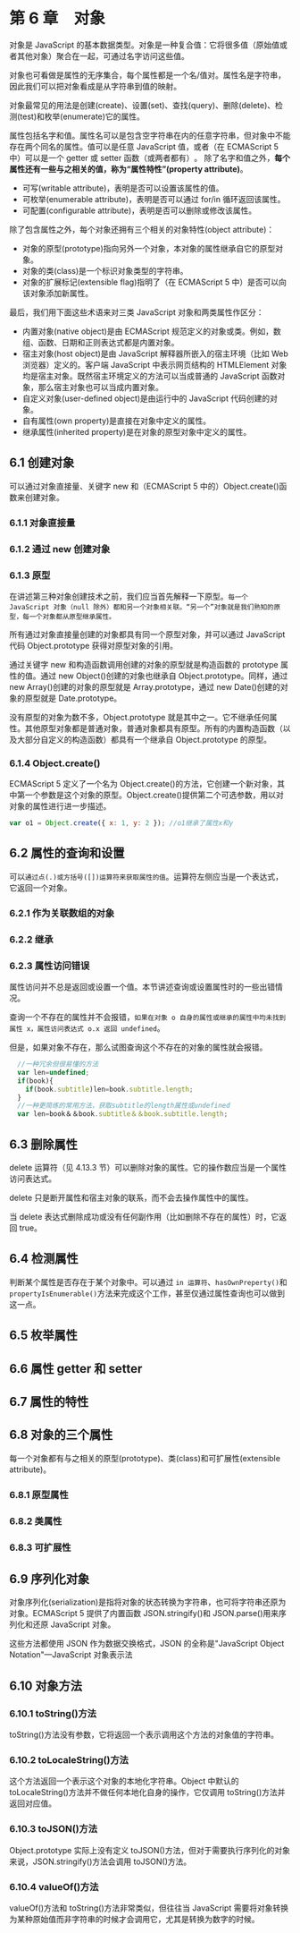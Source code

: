 # 第 6 章　对象

对象是 JavaScript 的基本数据类型。对象是一种复合值：它将很多值（原始值或者其他对象）聚合在一起，可通过名字访问这些值。

对象也可看做是属性的无序集合，每个属性都是一个名/值对。属性名是字符串，因此我们可以把对象看成是从字符串到值的映射。

对象最常见的用法是创建(create)、设置(set)、查找(query)、删除(delete)、检测(test)和枚举(enumerate)它的属性。

属性包括名字和值。属性名可以是包含空字符串在内的任意字符串，但对象中不能存在两个同名的属性。值可以是任意 JavaScript 值，或者（在 ECMAScript 5 中）可以是一个 getter 或 setter 函数（或两者都有）​。
除了名字和值之外，**每个属性还有一些与之相关的值，称为“属性特性”(property attribute)**。

- 可写(writable attribute)，表明是否可以设置该属性的值。
- 可枚举(enumerable attribute)，表明是否可以通过 for/in 循环返回该属性。
- 可配置(configurable attribute)，表明是否可以删除或修改该属性。

除了包含属性之外，每个对象还拥有三个相关的对象特性(object attribute)：

- 对象的原型(prototype)指向另外一个对象，本对象的属性继承自它的原型对象。
- 对象的类(class)是一个标识对象类型的字符串。
- 对象的扩展标记(extensible flag)指明了（在 ECMAScript 5 中）是否可以向该对象添加新属性。

最后，我们用下面这些术语来对三类 JavaScript 对象和两类属性作区分：

- 内置对象(native object)是由 ECMAScript 规范定义的对象或类。例如，数组、函数、日期和正则表达式都是内置对象。
- 宿主对象(host object)是由 JavaScript 解释器所嵌入的宿主环境（比如 Web 浏览器）定义的。客户端 JavaScript 中表示网页结构的 HTMLElement 对象均是宿主对象。既然宿主环境定义的方法可以当成普通的 JavaScript 函数对象，那么宿主对象也可以当成内置对象。
- 自定义对象(user-defined object)是由运行中的 JavaScript 代码创建的对象。
- 自有属性(own property)是直接在对象中定义的属性。
- 继承属性(inherited property)是在对象的原型对象中定义的属性。

## 6.1 创建对象

可以通过对象直接量、关键字 new 和（ECMAScript 5 中的）Object.create()函数来创建对象。

### 6.1.1 对象直接量

### 6.1.2 通过 new 创建对象

### 6.1.3 原型

在讲述第三种对象创建技术之前，我们应当首先解释一下原型。`每一个 JavaScript 对象（null 除外）都和另一个对象相关联。​“另一个”对象就是我们熟知的原型，每一个对象都从原型继承属性。`

所有通过对象直接量创建的对象都具有同一个原型对象，并可以通过 JavaScript 代码 Object.prototype 获得对原型对象的引用。

通过关键字 new 和构造函数调用创建的对象的原型就是构造函数的 prototype 属性的值。通过 new Object()创建的对象也继承自 Object.prototype。同样，通过 new Array()创建的对象的原型就是 Array.prototype，通过 new Date()创建的对象的原型就是 Date.prototype。

没有原型的对象为数不多，Object.prototype 就是其中之一。它不继承任何属性。其他原型对象都是普通对象，普通对象都具有原型。所有的内置构造函数（以及大部分自定义的构造函数）都具有一个继承自 Object.prototype 的原型。

### 6.1.4 Object.create()

ECMAScript 5 定义了一个名为 Object.create()的方法，它创建一个新对象，其中第一个参数是这个对象的原型。Object.create()提供第二个可选参数，用以对对象的属性进行进一步描述。

```js
var o1 = Object.create({ x: 1, y: 2 }); //o1继承了属性x和y
```

## 6.2 属性的查询和设置

可以`通过点(.)或方括号([​])运算符来获取属性的值`。运算符左侧应当是一个表达式，它返回一个对象。

### 6.2.1 作为关联数组的对象

### 6.2.2 继承

### 6.2.3 属性访问错误

属性访问并不总是返回或设置一个值。本节讲述查询或设置属性时的一些出错情况。

查询一个不存在的属性并不会报错，`如果在对象 o 自身的属性或继承的属性中均未找到属性 x，属性访问表达式 o.x 返回 undefined`。

但是，如果对象不存在，那么试图查询这个不存在的对象的属性就会报错。

```js
  //一种冗余但很易懂的方法
  var len=undefined;
  if(book){
    if(book.subtitle)len=book.subtitle.length;
  }
  //一种更简练的常用方法，获取subtitle的length属性或undefined
  var len=book＆＆book.subtitle＆＆book.subtitle.length;
```

## 6.3 删除属性

delete 运算符（见 4.13.3 节）可以删除对象的属性。它的操作数应当是一个属性访问表达式。

delete 只是断开属性和宿主对象的联系，而不会去操作属性中的属性。

当 delete 表达式删除成功或没有任何副作用（比如删除不存在的属性）时，它返回 true。

## 6.4 检测属性

判断某个属性是否存在于某个对象中。可以通过 `in 运算符`、`hasOwnPreperty()`和 `propertyIsEnumerable()`方法来完成这个工作，甚至仅通过属性查询也可以做到这一点。

## 6.5 枚举属性

## 6.6 属性 getter 和 setter

## 6.7 属性的特性

## 6.8 对象的三个属性

每一个对象都有与之相关的原型(prototype)、类(class)和可扩展性(extensible attribute)。

### 6.8.1 原型属性

### 6.8.2 类属性

### 6.8.3 可扩展性

## 6.9 序列化对象

对象序列化(serialization)是指将对象的状态转换为字符串，也可将字符串还原为对象。ECMAScript 5 提供了内置函数 JSON.stringify()和 JSON.parse()用来序列化和还原 JavaScript 对象。

这些方法都使用 JSON 作为数据交换格式，JSON 的全称是"JavaScript Object Notation"—JavaScript 对象表示法

## 6.10 对象方法

### 6.10.1 toString()方法

toString()方法没有参数，它将返回一个表示调用这个方法的对象值的字符串。

### 6.10.2 toLocaleString()方法

这个方法返回一个表示这个对象的本地化字符串。Object 中默认的 toLocaleString()方法并不做任何本地化自身的操作，它仅调用 toString()方法并返回对应值。

### 6.10.3 toJSON()方法

Object.prototype 实际上没有定义 toJSON()方法，但对于需要执行序列化的对象来说，JSON.stringify()方法会调用 toJSON()方法。

### 6.10.4 valueOf()方法

valueOf()方法和 toString()方法非常类似，但往往当 JavaScript 需要将对象转换为某种原始值而非字符串的时候才会调用它，尤其是转换为数字的时候。

